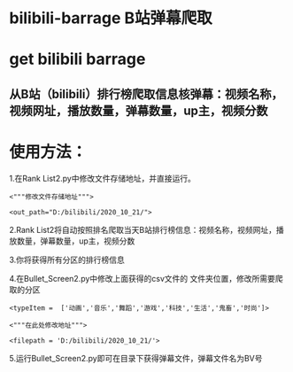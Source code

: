 # bilibili-barrage B站弹幕爬取
# get bilibili barrage
## 从B站（bilibili）排行榜爬取信息核弹幕：视频名称，视频网址，播放数量，弹幕数量，up主，视频分数

# 使用方法：

1.在Rank List2.py中修改文件存储地址，并直接运行。 

`<"""修改文件存储地址""">`

`<out_path="D:/bilibili/2020_10_21/">`


2.Rank List2将自动按照排名爬取当天B站排行榜信息：视频名称，视频网址，播放数量，弹幕数量，up主，视频分数

3.你将获得所有分区的排行榜信息

4.在Bullet_Screen2.py中修改上面获得的csv文件的   文件夹位置，修改所需要爬取的分区

`<typeItem =  ['动画','音乐','舞蹈','游戏','科技','生活','鬼畜','时尚']>`


`<"""在此处修改地址""">`

`<filepath = 'D:/bilibili/2020_10_21/'>`

5.运行Bullet_Screen2.py即可在目录下获得弹幕文件，弹幕文件名为BV号
